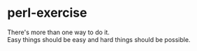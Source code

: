 # perl-exercise

There's more than one way to do it.  
Easy things should be easy and hard things should be possible.

